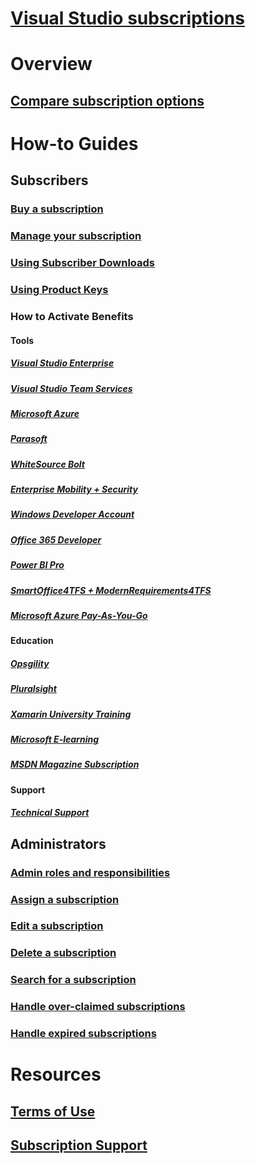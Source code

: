 # [Visual Studio subscriptions](index.md)
# Overview
## [Compare subscription options](compare-subscriptions.md)

# How-to Guides
##  Subscribers
### [Buy a subscription](buy-vs-subscriptions.md)
### [Manage your subscription](manage-vs-subscription.md)
### [Using Subscriber Downloads](subscriber-downloads.md)
### [Using Product Keys](product-keys.md)
### How to Activate Benefits
#### Tools
##### [Visual Studio Enterprise](vs-ide-benefit.md) 
##### [Visual Studio Team Services](vs-vsts.md)
##### [Microsoft Azure](vs-azure.md) 
##### [Parasoft](vs-parasoft.md)
##### [WhiteSource Bolt](vs-whitesource.md)
##### [Enterprise Mobility + Security](vs-ems.md)
##### [Windows Developer Account](vs-windows-dev.md)
##### [Office 365 Developer](vs-office-dev.md)
##### [Power BI Pro](vs-pbi.md)
##### [SmartOffice4TFS + ModernRequirements4TFS](vs-modernreq.md)
##### [Microsoft Azure Pay-As-You-Go](vs-azure-payg.md) 
#### Education
##### [Opsgility](vs-opsgility.md)
##### [Pluralsight](vs-pluralsight.md)
##### [Xamarin University Training](vs-xamarin.md)
##### [Microsoft E-learning](vs-elearn.md)
##### [MSDN Magazine Subscription](vs-msdn)
#### Support
##### [Technical Support](vs-tech-support.md)

## Administrators
### [Admin roles and responsibilities](admin-responsibilities.md)
### [Assign a subscription](assign-license.md)
### [Edit a subscription](edit-license.md)
### [Delete a subscription](delete-license.md)
### [Search for a subscription](search-license.md)
### [Handle over-claimed subscriptions](handle-overclaimed-license.md)
### [Handle expired subscriptions](handle-expired-license.md)

# Resources
## [Terms of Use](vs-license-terms.md)
## [Subscription Support](https://www.visualstudio.com/subscriptions/support/)
